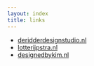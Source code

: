 ```yaml
--- 
layout: index
title: links
---
```

* [deridderdesignstudio.nl](deridderdesignstudio.nl)
* [lotterijpstra.nl](lotterijpstra.nl)
* [designedbykim.nl](http://designedbykim.nl)
